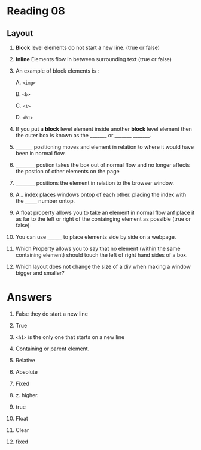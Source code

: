# Reading 08

## Layout

1. **Block** level elements do not start a new line. (true or false)

2. **Inline** Elements flow in between surrounding text (true or false)

3. An example of block elements is :

    A. `<img>`

    B. `<b>`

    C. `<i>`

    D. `<h1>`

4. If you put a **block** level element inside another **block** level element then the outer box is known as the _______ or _______ _______.

5. _______ positioning moves and element in relation to where it would have been in normal flow.

6. ________ postion takes the box out of normal flow and no longer affects the postion of other elements on the page

7. ________ positions the element in relation to the browser window.

8. A _ index places windows ontop of each other.
placing the index with the _____ number ontop.

9. A float property allows you to take an element in normal flow anf place it as far to the left or right of the containging element as possible (true or false)

10. You can use ______ to place elements side by side on a webpage.

11. Which Property allows you to say that no
element (within the same containing element) should touch the left of right hand sides of a box.

12. Which layout does not change the size of a div when making a window bigger and smaller?

# Answers

1. False they do start a new line

2. True

3. `<h1>` is the only one that starts on a new line

4. Containing or parent element.

5. Relative

6. Absolute

7. Fixed

8. z. higher.

9. true

10. Float

11. Clear

12. fixed
